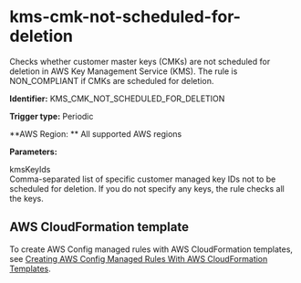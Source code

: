 # kms\-cmk\-not\-scheduled\-for\-deletion<a name="kms-cmk-not-scheduled-for-deletion"></a>

Checks whether customer master keys \(CMKs\) are not scheduled for deletion in AWS Key Management Service \(KMS\)\. The rule is NON\_COMPLIANT if CMKs are scheduled for deletion\. 

**Identifier:** KMS\_CMK\_NOT\_SCHEDULED\_FOR\_DELETION

**Trigger type:** Periodic

**AWS Region: ** All supported AWS regions

**Parameters:**

 kmsKeyIds  
Comma\-separated list of specific customer managed key IDs not to be scheduled for deletion\. If you do not specify any keys, the rule checks all the keys\.

## AWS CloudFormation template<a name="w4aac13c29c17d195c15"></a>

To create AWS Config managed rules with AWS CloudFormation templates, see [Creating AWS Config Managed Rules With AWS CloudFormation Templates](aws-config-managed-rules-cloudformation-templates.md)\.
